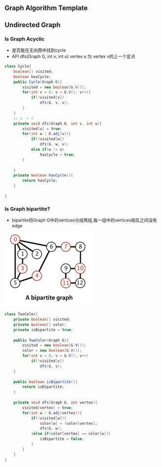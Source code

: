 ## Graph Algorithm Template

## Undirected Graph

### Is Graph Acyclic
- 是否能在无向图中找到cycle
- API  dfs(Graph G, int v, int u) vertex u 为 vertex v的上一个定点
```java
class Cycle{
	boolean[] visited;
	boolean hasCycle;
	public Cycle(Graph G){
		visited = new boolean[G.V()];
		for(int v = 0; v < G.V(); v++){
			if(!visited[v])
				dfs(G, v, v);
		}
	}
	// u -> v
	private void dfs(Graph G, int v, int u){
		visited[u] = true;
		for(int w : G.adj(v)){
			if(!visited[w])
				dfs(G, w, v);
			else if(w != u)
				hasCycle = true;
		}

	}
	private boolean hasCycle(){
		return hasCycle;
	}

}
```

### Is Graph bipartite?
- bipartite将Graph G中的vertices分成两组,每一组中的vertices相互之间没有edge
  
![](bipartite.png)

```java
class TwoColor{
	private boolean[] visited;
	private boolean[] color;
	private isBipartite = true;

	public TwoColor(Graph G){
		visited = new boolean[G.V()];
		color = new boolean[G.V()];
		for(int v = 0; v < G.V(); v++)
			if(!visited[v])
				dfs(G, v);
	}

	public boolean isBipartite(){
		return isBipartite;
	}

	private void dfs(Graph G, int vertex){
		visited[vertex] = true;
		for(int w : G.adj(vertex)){
			if(!visited[w]){
				color[w] = !color[vertex];
				dfs(G, w);
			}else if(color[vertex] == color[w]){
				isBipartite = false;
			}
		}
	}
}
```